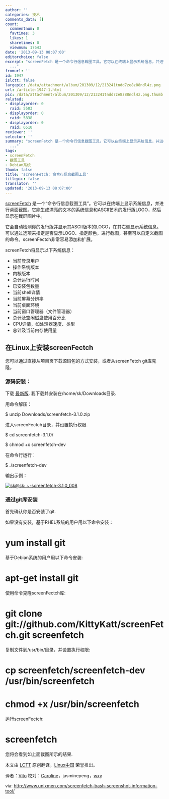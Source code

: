 ```yaml
---
author: ''
categories: 技术
comments_data: []
count:
  commentnum: 0
  favtimes: 3
  likes: 1
  sharetimes: 0
  viewnum: 17643
date: '2013-09-13 08:07:00'
editorchoice: false
excerpt: "screenFetch 是一个命令行信息截图工具。它可以在终端上显示系统信息，并进行桌面截图。它能生成漂亮的文本的系统信息和ASCII艺术的发行版LOGO，然后显示在截屏图片中。\r\n它会自动检测你的发行版并显示其ASCII版本的L
  ..."
fromurl: ''
id: 1947
islctt: false
largepic: /data/attachment/album/201309/12/213241tndd7ze8z88ndl4z.png
url: /article-1947-1.html
pic: /data/attachment/album/201309/12/213241tndd7ze8z88ndl4z.png.thumb.jpg
related:
- displayorder: 0
  raid: 5503
- displayorder: 0
  raid: 5838
- displayorder: 0
  raid: 6510
reviewer: ''
selector: ''
summary: "screenFetch 是一个命令行信息截图工具。它可以在终端上显示系统信息，并进行桌面截图。它能生成漂亮的文本的系统信息和ASCII艺术的发行版LOGO，然后显示在截屏图片中。\r\n它会自动检测你的发行版并显示其ASCII版本的L
  ..."
tags:
- screenFetch
- 截图工具
- Debian系统
thumb: false
title: 'screenFetch: 命令行信息截图工具'
titlepic: false
translator: ''
updated: '2013-09-13 08:07:00'
---
```


[screenFetch](https://github.com/KittyKatt/screenFetch) 是一个“命令行信息截图工具”。它可以在终端上显示系统信息，并进行桌面截图。它能生成漂亮的文本的系统信息和ASCII艺术的发行版LOGO，然后显示在截屏图片中。


它会自动检测你的发行版并显示其ASCII版本的LOGO，在其右侧显示系统信息。可以通过选项来指定是否显示LOGO、指定颜色，进行截图，甚至可以自定义截图的命令。screenFectch非常容易添加和扩展。


screenFetch将显示以下系统信息：


* 当前登录用户
* 操作系统版本
* 内核版本
* 总计运行时间
* 已安装包数量
* 当前shell详情
* 当前屏幕分辨率
* 当前桌面环境
* 当前窗口管理器（文件管理器）
* 总计及空闲磁盘使用百分比
* CPU详情，如处理器速度、类型
* 总计及当前内存使用量


**在Linux上安装screenFectch**
-------------------------


您可以通过直接从项目页下载源码包的方式安装，或者从screenFetch git库克隆。


### 源码安装：


下载 [最新版](http://git.silverirc.com/cgit.cgi/screenfetch.git/). 我下载并安装在/home/sk/Downloads目录.


用命令解压：


$ unzip Downloads/screenfetch-3.1.0.zip


进入screenFectch目录，并设置执行权限.


$ cd screenfetch-3.1.0/


$ chmod +x screenfetch-dev


在命令行运行：


$ ./screenfetch-dev


输出示例：


[![sk@sk: ~-screenfetch-3.1.0_008](/data/attachment/album/201309/12/213241tndd7ze8z88ndl4z.png)](https://img.linux.net.cn/data/attachment/album/201309/12/213241tndd7ze8z88ndl4z.png)


### **通过git库安装**


首先确认你是否安装了git.


如果没有安装，基于RHEL系统的用户用以下命令安装：


# yum install git


基于Debian系统的用户用以下命令安装:


# apt-get install git


使用命令克隆screenFectch库:


# git clone git://github.com/KittyKatt/screenFetch.git screenfetch


复制文件到/usr/bin/目录，并设置执行权限:


# cp screenfetch/screenfetch-dev /usr/bin/screenfetch


# chmod +x /usr/bin/screenfetch


运行screenFectch:


# screenfetch


您将会看到如上面截图所示的结果.


 


本文由 [LCTT](https://github.com/LCTT/TranslateProject) 原创翻译，[Linux中国](portal.php) 荣誉推出。


译者：[Vito](space/vito) 校对：[Caroline](space/caroline)，jasminepeng，[wxy](space/3/)


via: <http://www.unixmen.com/screenfetch-bash-screenshot-information-tool/>